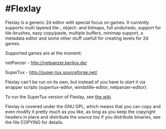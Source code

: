 #Flexlay
========

Flexlay is a generic 2d editor with special focus on games. It
currently supports multi layered tile-, object- and bitmaps, full
undo/redo, support for tile-brushes, easy copy/paste, multiple
buffers, minimap support, a metadata editor and some other stuff
usefull for creating levels for 2d games.

Supported games are at the moment:

 netPanzer  - http://netpanzer.berlios.de/
 
 SuperTux   - http://super-tux.sourceforge.net/
 
Flexlay can't be run on its own, but instead of you have to start it 
via wrapper scripts (supertux-editor, windstille-editor,
netpanzer-editor).

To run the SuperTux version of Flexlay, see [the wiki](https://github.com/SuperTux/flexlay/wiki/Downloading-and-Running-the-Flexlay-Editor)

Flexlay is covered under the GNU GPL, which means that you can copy
and even modify it pretty much as you like, as long as you keep the
copyright headers in place and distribute the source too if you
distribute binaries, see the file COPYING for details.

